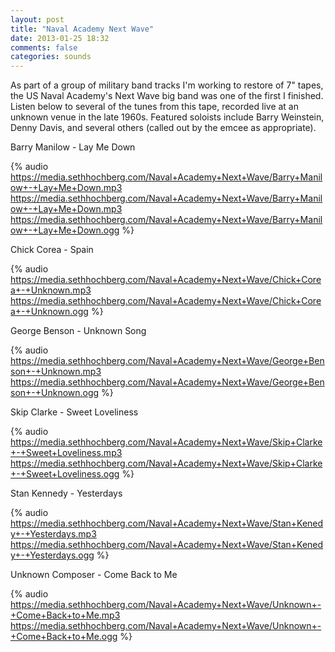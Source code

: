 ```yaml
---
layout: post
title: "Naval Academy Next Wave"
date: 2013-01-25 18:32
comments: false
categories: sounds
---
```


As part of a group of military band tracks I'm working to restore of 7" tapes, the US Naval Academy's Next Wave big band was one of the first I finished. Listen below to several of the tunes from this tape, recorded live at an unknown venue in the late 1960s. Featured soloists include Barry Weinstein, Denny Davis, and several others (called out by the emcee as appropriate). 

Barry Manilow - Lay Me Down

{% audio https://media.sethhochberg.com/Naval+Academy+Next+Wave/Barry+Manilow+-+Lay+Me+Down.mp3 https://media.sethhochberg.com/Naval+Academy+Next+Wave/Barry+Manilow+-+Lay+Me+Down.mp3 https://media.sethhochberg.com/Naval+Academy+Next+Wave/Barry+Manilow+-+Lay+Me+Down.ogg %}

Chick Corea - Spain

{% audio https://media.sethhochberg.com/Naval+Academy+Next+Wave/Chick+Corea+-+Unknown.mp3 https://media.sethhochberg.com/Naval+Academy+Next+Wave/Chick+Corea+-+Unknown.ogg  %}

George Benson - Unknown Song

{% audio https://media.sethhochberg.com/Naval+Academy+Next+Wave/George+Benson+-+Unknown.mp3 https://media.sethhochberg.com/Naval+Academy+Next+Wave/George+Benson+-+Unknown.ogg %}

Skip Clarke - Sweet Loveliness

{% audio https://media.sethhochberg.com/Naval+Academy+Next+Wave/Skip+Clarke+-+Sweet+Loveliness.mp3 https://media.sethhochberg.com/Naval+Academy+Next+Wave/Skip+Clarke+-+Sweet+Loveliness.ogg %}

Stan Kennedy - Yesterdays

{% audio https://media.sethhochberg.com/Naval+Academy+Next+Wave/Stan+Kenedy+-+Yesterdays.mp3 https://media.sethhochberg.com/Naval+Academy+Next+Wave/Stan+Kenedy+-+Yesterdays.ogg %}

Unknown Composer - Come Back to Me

{% audio https://media.sethhochberg.com/Naval+Academy+Next+Wave/Unknown+-+Come+Back+to+Me.mp3 https://media.sethhochberg.com/Naval+Academy+Next+Wave/Unknown+-+Come+Back+to+Me.ogg %}
